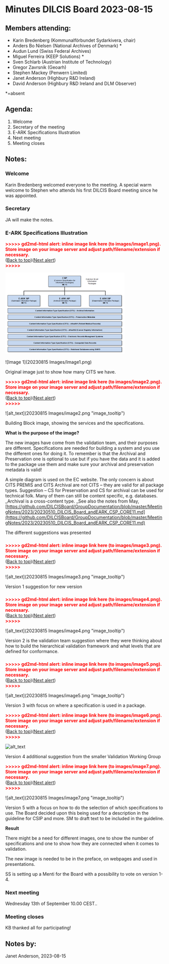 # **Minutes DILCIS Board 2023-08-15**


## **Members attending:**



* Karin Bredenberg (Kommunalförbundet Sydarkivera, chair)
* Anders Bo Nielsen (National Archives of Denmark) *
* Audun Lund (Swiss Federal Archives)
* Miguel Ferreira (KEEP Solutions) *
* Sven Schlarb (Austrian Institute of Technology)
* Gregor Zavrsnik (Geoarh)
* Stephen Mackey (Penwern Limited)
* Janet Anderson (Highbury R&D Ireland)
* David Anderson (Highbury R&D Ireland and DLM Observer)

*=absent 


## **Agenda:**



1. Welcome
2. Secretary of the meeting
3. E-ARK Specifications Illustration
4. Next meeting
5. Meeting closes


## **Notes:**


### Welcome

Karin Bredenberg welcomed everyone to the meeting. A special warm welcome to Stephen who attends his first DILCIS Board meeting since he was appointed.


### Secretary

JA will make the notes.


### E-ARK Specifications Illustration



<p id="gdcalert1" ><span style="color: red; font-weight: bold">>>>>>  gd2md-html alert: inline image link here (to images/image1.png). Store image on your image server and adjust path/filename/extension if necessary. </span><br>(<a href="#">Back to top</a>)(<a href="#gdcalert2">Next alert</a>)<br><span style="color: red; font-weight: bold">>>>>> </span></p>


![test](https://github.com/DILCISBoard/GroupDocumentation/blob/master/MeetingNotes/2023/20230815%20Images/Image1.png)

![Image 1](20230815 Images/Image1.png)


Original image just to show how many CITS we have.



<p id="gdcalert2" ><span style="color: red; font-weight: bold">>>>>>  gd2md-html alert: inline image link here (to images/image2.png). Store image on your image server and adjust path/filename/extension if necessary. </span><br>(<a href="#">Back to top</a>)(<a href="#gdcalert3">Next alert</a>)<br><span style="color: red; font-weight: bold">>>>>> </span></p>


![alt_text](20230815 Images/image2.png "image_tooltip")


Building Block image, showing the services and the specifications.

**What is the purpose of the image?** 

The new images have come from the validation team, and their purposes are different. Specifications are needed for building a system and you use the different ones for doing it. To remember is that the Archival and Preservation one is optional to use but if you have the data and it is added to the package use them and make sure your archival and preservation metadata is valid!

A simple diagram is used on the EC website. The only concern is about CITS PREMIS and CITS Archival are not CITS – they are valid for all package types. Suggestion – CS for Preservation and CS for archival can be used for technical folk. Many of them can still be content specific, e.g. databases. _Archival is a cross-content type. _See also the notes from May, [https://github.com/DILCISBoard/GroupDocumentation/blob/master/MeetingNotes/2023/20230510_DILCIS_Board_andEARK_CSP_CORE11.md](https://github.com/DILCISBoard/GroupDocumentation/blob/master/MeetingNotes/2023/20230510_DILCIS_Board_andEARK_CSP_CORE11.md) 

The different suggestions was presented


### 

<p id="gdcalert3" ><span style="color: red; font-weight: bold">>>>>>  gd2md-html alert: inline image link here (to images/image3.png). Store image on your image server and adjust path/filename/extension if necessary. </span><br>(<a href="#">Back to top</a>)(<a href="#gdcalert4">Next alert</a>)<br><span style="color: red; font-weight: bold">>>>>> </span></p>


![alt_text](20230815 Images/image3.png "image_tooltip")


Version 1 suggestion for new version


### 

<p id="gdcalert4" ><span style="color: red; font-weight: bold">>>>>>  gd2md-html alert: inline image link here (to images/image4.png). Store image on your image server and adjust path/filename/extension if necessary. </span><br>(<a href="#">Back to top</a>)(<a href="#gdcalert5">Next alert</a>)<br><span style="color: red; font-weight: bold">>>>>> </span></p>


![alt_text](20230815 Images/image4.png "image_tooltip")


Version 2 is the validation team suggestion where they were thinking about how to build the hierarchical validation framework and what levels that are defined for conformance. 


### 

<p id="gdcalert5" ><span style="color: red; font-weight: bold">>>>>>  gd2md-html alert: inline image link here (to images/image5.png). Store image on your image server and adjust path/filename/extension if necessary. </span><br>(<a href="#">Back to top</a>)(<a href="#gdcalert6">Next alert</a>)<br><span style="color: red; font-weight: bold">>>>>> </span></p>


![alt_text](20230815 Images/image5.png "image_tooltip")


Version 3 with focus on where a specification is used in a package.



<p id="gdcalert6" ><span style="color: red; font-weight: bold">>>>>>  gd2md-html alert: inline image link here (to images/image6.png). Store image on your image server and adjust path/filename/extension if necessary. </span><br>(<a href="#">Back to top</a>)(<a href="#gdcalert7">Next alert</a>)<br><span style="color: red; font-weight: bold">>>>>> </span></p>


![alt_text](images/image6.png "image_tooltip")


Version 4 additional suggestion from the smaller Validation Working Group



<p id="gdcalert7" ><span style="color: red; font-weight: bold">>>>>>  gd2md-html alert: inline image link here (to images/image7.png). Store image on your image server and adjust path/filename/extension if necessary. </span><br>(<a href="#">Back to top</a>)(<a href="#gdcalert8">Next alert</a>)<br><span style="color: red; font-weight: bold">>>>>> </span></p>


![alt_text](20230815 Images/image7.png "image_tooltip")


Version 5 with a focus on how to do the selection of which specifications to use. The Board decided upon this being used for a description in the guideline for CSIP and more. SM to draft text to be included in the guideline.

**Result**

There might be a need for different images, one to show the number of specifications and one to show how they are connected when it comes to validation.

The new image is needed to be in the preface, on webpages and used in presentations.

SS is setting up a Menti for the Board with a possibility to vote on version 1-4. 


### Next meeting

Wednesday 13th of September 10.00 CEST..


### Meeting closes

KB thanked all for participating!


## **Notes by:**

Janet Anderson, 2023-08-15

